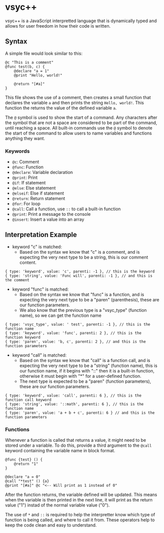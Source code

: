 # vsyc++

vsyc++ is a JavaScript interpretted language that is dynamically typed and allows for user freedom in how their code is written.

## Syntax

A simple file would look similar to this:

```
@c "This is a comment" 
@func test(b, c) {
    @declare "a = 1"
    @print "Hello, world!"

    @return "[#a]"
}
```

This file shows the use of a comment, then creates a small function that declares the variable `a` and then prints the string `Hello, world!`. This function the returns the value of the defined variable `a`.

The `@` symbol is used to show the start of a command. Any characters after the symbol that are not a space are considered to be part of the command, until reaching a space. All built-in commands use the `@` symbol to denote the start of the command to allow users to name variables and functions anything they want.

### Keywords

- `@c`: Comment
- `@func`: Function
- `@declare`: Variable declaration
- `@print`: Print
- `@if`: If statement
- `@else`: Else statement
- `@elseif`: Else if statement
- `@return`: Return statement
- `@for`: For loop
- `@call`: Call a function, use `::` to call a built-in function
- `@print`: Print a message to the console
- `@insert`: Insert a value into an array

## Interpretation Example

- keyword "c" is matched:
    - Based on the syntax we know that "c" is a comment, and is expecting the very next type to be a string, this is our comment content.

```jsonc
{ type: 'keyword', value: 'c', parenti: -1 }, // this is the keyword
{ type: 'string', value: 'Func will', parenti: -1 }, // and this is the comment
```

- keyword "func" is matched:
    - Based on the syntax we know that "func" is a function, and is expecting the very next type to be a "paren" (parenthesis), these are our function parameters. 
    - We also know that the previous type is a "vsyc_type" (function name), so we can get the function name

```jsonc
{ type: 'vsyc_type', value: ' test', parenti: -1 }, // this is the function name
{ type: 'keyword', value: 'func', parenti: 2 }, // this is the function keyword
{ type: 'paren', value: 'b, c', parenti: 2 }, // and this is the function parameters
```

- keyword "call" is matched:
    - Based on the syntax we know that "call" is a function call, and is expecting the very next type to be a "string" (function name), this is our function name, if it begins with "::" then it is a built-in function, otherwise it must begin with "*" for a user-defined function. 
    - The next type is expected to be a "paren" (function parameters), these are our function parameters.

```jsonc
{ type: 'keyword', value: 'call', parenti: 6 }, // this is the function call keyword
{ type: 'string', value: '::math', parenti: 6 }, // this is the function name
{ type: 'paren', value: 'a + b + c', parenti: 6 } // and this is the function parameters
```

### Functions

Whenever a function is called that returns a value, it might need to be stored under a variable. To do this, provide a third argument to the `@call` keyword containing the variable name in block format.

```
@func {test} () {
    @return "1"
}

@declare "a = 0"
@call "*test" () {a}
@print "[#a]" @c "<-- Will print as 1 instead of 0"
```

After the function returns, the variable defined will be updated. This means when the variable is then printed in the next line, it will print as the return value ("1") instad of the normal variable value ("0").

The use of `*` and `::` is required to help the interpretter know which type of function is being called, and where to call it from. These operators help to keep the code clean and easy to understand.